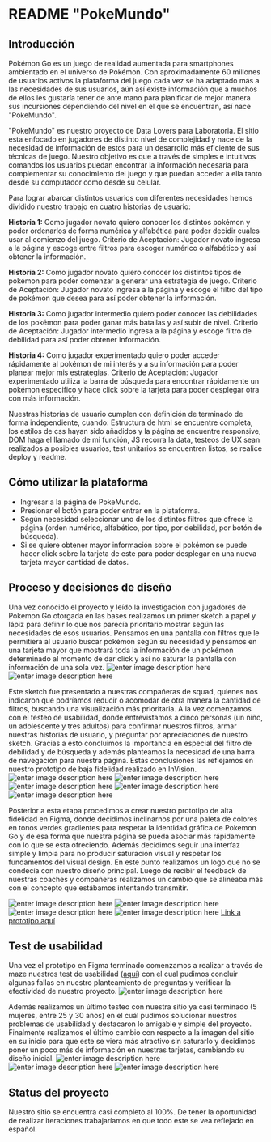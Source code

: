# README "PokeMundo"

## Introducción

Pokémon Go es un juego de realidad aumentada para smartphones ambientado en el universo de Pokémon. Con aproximadamente 60 millones de usuarios activos la plataforma del juego cada vez se ha adaptado más a las necesidades de sus usuarios, aún así existe información que a muchos de ellos les gustaría tener de ante mano para planificar de mejor manera sus incursiones dependiendo del nivel en el que se encuentran, así nace "PokeMundo".

"PokeMundo" es nuestro proyecto de Data Lovers para Laboratoria. El sitio esta enfocado en jugadores de distinto nivel de complejidad y nace de la necesidad de información de estos para un desarrollo más eficiente de sus técnicas de juego. Nuestro objetivo es que a través de simples e intuitivos comandos los usuarios puedan encontrar la información necesaria para complementar su conocimiento del juego y que puedan acceder a ella tanto desde su computador como desde su celular. 

Para lograr abarcar distintos usuarios con diferentes necesidades hemos dividido nuestro trabajo en cuatro historias de usuario:

**Historia 1:** Como jugador novato quiero conocer los distintos pokémon y poder ordenarlos de forma numérica y alfabética para poder decidir cuales usar al comienzo del juego.
Criterio de Aceptación: Jugador novato ingresa a la página y escoge entre filtros para escoger numérico o alfabético y así obtener la información.

**Historia 2:** Como jugador novato quiero conocer los distintos tipos de pokémon para poder comenzar a generar una estrategia de juego.
Criterio de Aceptación: Jugador novato ingresa a la página y escoge el filtro del tipo de pokémon que desea para así poder obtener la información.

**Historia 3:** Como jugador intermedio quiero poder conocer las debilidades de los pokémon para poder ganar más batallas y así subir de nivel. 
Criterio de Aceptación: Jugador intermedio ingresa a la página y escoge filtro de debilidad para así poder obtener información.

**Historia 4:** Como jugador experimentado quiero poder acceder rápidamente al pokémon de mi interés y a su información para poder planear mejor mis estrategias.
Criterio de Aceptación: Jugador experimentado utiliza la barra de búsqueda para encontrar rápidamente un pokémon especifico y hace click sobre la tarjeta para poder desplegar otra con más información. 

Nuestras historias de usuario cumplen con definición de terminado de forma independiente, cuando: Estructura de html se encuentre completa, los estilos de css hayan sido añadidos y la página se encuentre responsive, DOM haga el llamado de mi función, JS recorra la data, testeos de UX sean realizados a posibles usuarios, test unitarios se encuentren listos, se realice deploy y readme. 

## Cómo utilizar la plataforma

-   Ingresar a la página de PokeMundo.
-   Presionar el botón para poder entrar en la plataforma.
-   Según necesidad seleccionar uno de los distintos filtros que ofrece la página (orden numérico, alfabético, por tipo, por debilidad, por botón de búsqueda).
-   Si se quiere obtener mayor información sobre el pokémon se puede hacer click sobre la tarjeta de este para poder desplegar en una nueva tarjeta mayor cantidad de datos. 

## Proceso y decisiones de diseño

Una vez conocido el proyecto y leído la investigación con jugadores de Pokemon Go otorgada en las bases realizamos un primer sketch a papel y lápiz para definir lo que nos parecía prioritario mostrar según las necesidades de esos usuarios. Pensamos en una pantalla con filtros que le permitiera al usuario buscar pokémon según su necesidad y pensamos en una tarjeta mayor que mostrará toda la información de un pokémon determinado al momento de dar click y así no saturar la pantalla con información de una sola vez.
![enter image description here](https://raw.githubusercontent.com/laguilerac/SCL013-data-lovers/master/src/img/Sketch%201.jpeg)
![enter image description here](https://raw.githubusercontent.com/laguilerac/SCL013-data-lovers/master/src/img/Sketch%202.JPG)

Este sketch fue presentado a nuestras compañeras de squad, quienes nos indicaron que podríamos reducir o acomodar de otra manera la cantidad de filtros, buscando una visualización más prioritaria. A la vez comenzamos con el testeo de usabilidad, donde entrevistamos a cinco personas (un niño, un adolescente y tres adultos) para confirmar nuestros filtros, armar nuestras historias de usuario, y preguntar por apreciaciones de nuestro sketch. Gracias a esto concluimos la importancia en especial del filtro de debilidad y de búsqueda y además planteamos la necesidad de una barra de navegación para nuestra página. Estas conclusiones las reflejamos en nuestro prototipo de baja fidelidad realizado en InVision.
![enter image description here](https://raw.githubusercontent.com/laguilerac/SCL013-data-lovers/master/src/img/Baja%20Fidelidad%201.jpg)
![enter image description here](https://raw.githubusercontent.com/laguilerac/SCL013-data-lovers/master/src/img/Baja%20Fidelidad%202.jpg)
![enter image description here](https://raw.githubusercontent.com/laguilerac/SCL013-data-lovers/master/src/img/Baja%20Fidelidad%203.jpg)
![enter image description here](https://raw.githubusercontent.com/laguilerac/SCL013-data-lovers/master/src/img/Baja%20Fidelidad%204.jpg)
![enter image description here](https://raw.githubusercontent.com/laguilerac/SCL013-data-lovers/master/src/img/Baja%20Fidelidad%205.jpg)

Posterior a esta etapa procedimos a crear nuestro prototipo de alta fidelidad en Figma, donde decidimos inclinarnos por una paleta de colores en tonos verdes gradientes para respetar la identidad gráfica de Pokemon Go y de esa forma que nuestra página se pueda asociar más rápidamente con lo que se esta ofreciendo. Además decidimos seguir una interfaz simple y limpia para no producir saturación visual y respetar los fundamentos del visual design. En este punto realizamos un logo que no se condecía con nuestro diseño principal. Luego de recibir el feedback de nuestras coaches y compañeras realizamos un cambio que se alineaba más con el concepto que estábamos intentando transmitir.

![enter image description here](https://raw.githubusercontent.com/laguilerac/SCL013-data-lovers/master/src/img/Logo%201.png)
![enter image description here](https://raw.githubusercontent.com/laguilerac/SCL013-data-lovers/master/src/img/Logo.png)
![enter image description here](https://raw.githubusercontent.com/laguilerac/SCL013-data-lovers/master/src/img/Figma%201.JPG)
![enter image description here](https://raw.githubusercontent.com/laguilerac/SCL013-data-lovers/master/src/img/Figma%202.JPG)
[Link a prototipo aquí](https://www.figma.com/proto/Yiequf0k9S97J9a10RqhFU/Data-Lovers?node-id=4:0&scaling=min-zoom)
 
## Test de usabilidad

Una vez el prototipo en Figma terminado comenzamos a realizar a través de maze nuestros test de usabilidad ([aquí](https://t.maze.design/10793867)) con el cual pudimos concluir algunas fallas en nuestro planteamiento de preguntas y verificar la efectividad de nuestro proyecto. 
![enter image description here](https://raw.githubusercontent.com/laguilerac/SCL013-data-lovers/master/src/img/Maze.JPG)
 
 Además realizamos un último testeo con nuestra sitio ya casi terminado (5 mujeres, entre 25 y 30 años) en el cuál pudimos solucionar nuestros problemas de usabilidad y destacaron lo amigable y simple del proyecto. Finalmente realizamos el último cambio con respecto a la imagen del sitio en su inicio para que este se viera más atractivo sin saturarlo y decidimos poner un poco más de información en nuestras tarjetas, cambiando su diseño inicial.
 ![enter image description here](https://raw.githubusercontent.com/laguilerac/SCL013-data-lovers/master/src/img/Pag%201.JPG)
 ![enter image description here](https://raw.githubusercontent.com/laguilerac/SCL013-data-lovers/master/src/img/Pag2.JPG)
 ![enter image description here](https://raw.githubusercontent.com/laguilerac/SCL013-data-lovers/master/src/img/Pag3.JPG)
 

## Status del proyecto
Nuestro sitio se encuentra casi completo al 100%. De tener la oportunidad de realizar iteraciones trabajaríamos en que todo este se vea reflejado en español.

